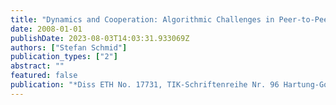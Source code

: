 ```yaml
---
title: "Dynamics and Cooperation: Algorithmic Challenges in Peer-to-Peer Computing"
date: 2008-01-01
publishDate: 2023-08-03T14:03:31.933069Z
authors: ["Stefan Schmid"]
publication_types: ["2"]
abstract: ""
featured: false
publication: "*Diss ETH No. 17731, TIK-Schriftenreihe Nr. 96 Hartung-Gorre Verlag, ISBN 3-86628-205*"
---
```


